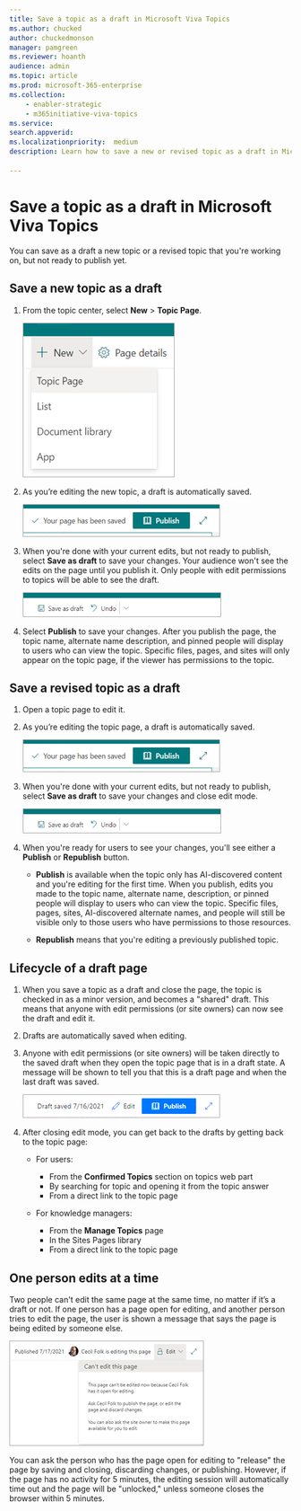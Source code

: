 ```yaml
---
title: Save a topic as a draft in Microsoft Viva Topics
ms.author: chucked
author: chuckedmonson
manager: pamgreen
ms.reviewer: hoanth
audience: admin
ms.topic: article
ms.prod: microsoft-365-enterprise
ms.collection: 
    - enabler-strategic
    - m365initiative-viva-topics
ms.service: 
search.appverid: 
ms.localizationpriority:  medium
description: Learn how to save a new or revised topic as a draft in Microsoft Viva Topics.

---
```


# Save a topic as a draft in Microsoft Viva Topics

You can save as a draft a new topic or a revised topic that you're working on, but not ready to publish yet.

## Save a new topic as a draft

1. From the topic center, select **New** > **Topic Page**.
 
   ![Screenshot showing the create a new topic page option from the topic center.](../media/knowledge-management/draft-create-topic-page.png)

2. As you’re editing the new topic, a draft is automatically saved.
  
   ![Screenshot showing a draft of the topic has been saved.](../media/knowledge-management/draft-page-saved.png)

3. When you're done with your current edits, but not ready to publish, select **Save as draft** to save your changes. Your audience won't see the edits on the page until you publish it. Only people with edit permissions to topics will be able to see the draft. 

   ![Screenshot showing the save as draft option.](../media/knowledge-management/draft-save-as-draft.png)

4. Select **Publish** to save your changes. After you publish the page, the topic name, alternate name description, and pinned people will display to users who can view the topic. Specific files, pages, and sites will only appear on the topic page, if the viewer has permissions to the topic.
 
## Save a revised topic as a draft

1. Open a topic page to edit it.

2. As you’re editing the topic page, a draft is automatically saved.
  
   ![Screenshot showing a draft of the topic has been saved.](../media/knowledge-management/draft-page-saved.png)

3. When you're done with your current edits, but not ready to publish, select **Save as draft** to save your changes and close edit mode.

   ![Screenshot showing the save as draft option.](../media/knowledge-management/draft-save-as-draft.png)

4. When you're ready for users to see your changes, you'll see either a **Publish** or **Republish** button. 

    - **Publish** is available when the topic only has AI-discovered content and you're editing for the first time. When you publish, edits you made to the topic name, alternate name, description, or pinned people will display to users who can view the topic. Specific files, pages, sites, AI-discovered alternate names, and people will still be visible only to those users who have permissions to those resources.

    - **Republish** means that you're editing a previously published topic.
 
## Lifecycle of a draft page
 
1. When you save a topic as a draft and close the page, the topic is checked in as a minor version, and becomes a "shared" draft. This means that anyone with edit permissions (or site owners) can now see the draft and edit it.

2. Drafts are automatically saved when editing.

3.	Anyone with edit permissions (or site owners) will be taken directly to the saved draft when they open the topic page that is in a draft state. A message will be shown to tell you that this is a draft page and when the last draft was saved.
  
    ![Screenshot showing the draft saved date.](../media/knowledge-management/draft-page-with-date.png)

4.	After closing edit mode, you can get back to the drafts by getting back to the topic page:
    - For users:
         - From the **Confirmed Topics** section on topics web part
         - By searching for topic and opening it from the topic answer
         - From a direct link to the topic page

    - For knowledge managers:
         - From the **Manage Topics** page
         - In the Sites Pages library
         - From a direct link to the topic page
 
## One person edits at a time

Two people can't edit the same page at the same time, no matter if it’s a draft or not. 
If one person has a page open for editing, and another person tries to edit the page, the user is shown a message that says the page is being edited by someone else.
  
   ![Screenshot showing a message that the topic is being edited by someone else.](../media/knowledge-management/draft-one-edit-page.png)
 
You can ask the person who has the page open for editing to "release" the page by saving and closing, discarding changes, or publishing. However, if the page has no activity for 5 minutes, the editing session will automatically time out and the page will be "unlocked," unless someone closes the browser within 5 minutes.


